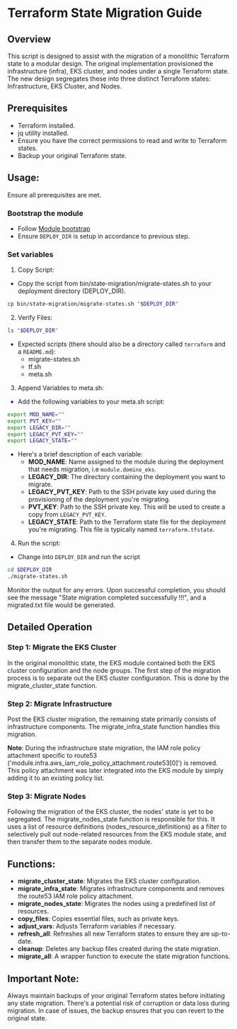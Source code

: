 # Terraform State Migration Guide
## Overview
This script is designed to assist with the migration of a monolithic Terraform state to a modular design. The original implementation provisioned the infrastructure (infra), EKS cluster, and nodes under a single Terraform state. The new design segregates these into three distinct Terraform states: Infrastructure, EKS Cluster, and Nodes.

## Prerequisites
* Terraform installed.
* jq utility installed.
* Ensure you have the correct permissions to read and write to Terraform states.
* Backup your original Terraform state.

## Usage:
Ensure all prerequisites are met.

### Bootstrap the module
* Follow [Module bootstrap](../../README.md#bootstrap-module)
* Ensure `DEPLOY_DIR` is setup in accordance to previous step.

### Set variables
1. Copy Script:
  * Copy the script from bin/state-migration/migrate-states.sh to your deployment directory (DEPLOY_DIR).
  ```bash
  cp bin/state-migration/migrate-states.sh "$DEPLOY_DIR"
  ```
2. Verify Files:
  ```bash
  ls "$DEPLOY_DIR"
  ```
  * Expected scripts (there should also be a directory called `terraform` and a `README.md`):
    * migrate-states.sh
    * tf.sh
    * meta.sh
3. Append Variables to meta.sh:
  * Add the following variables to your meta.sh script:
  ```bash
  export MOD_NAME=""
  export PVT_KEY=""
  export LEGACY_DIR=""
  export LEGACY_PVT_KEY=""
  export LEGACY_STATE=""
  ```
  * Here's a brief description of each variable:
    * **MOD_NAME**: Name assigned to the module during the deployment that needs migration, i.e `module.domino_eks`.
    * **LEGACY_DIR**: The directory containing the deployment you want to migrate.
    * **LEGACY_PVT_KEY**: Path to the SSH private key used during the provisioning of the deployment you're migrating.
    * **PVT_KEY**: Path to the SSH private key. This will be used to create a copy from `LEGACY_PVT_KEY`.
    * **LEGACY_STATE**: Path to the Terraform state file for the deployment you're migrating. This file is typically named `terraform.tfstate`.

4. Run the script:
  * Change into `DEPLOY_DIR` and run the script
  ```bash
  cd $DEPLOY_DIR
  ./migrate-states.sh
  ```

Monitor the output for any errors. Upon successful completion, you should see the message "State migration completed successfully !!!", and a migrated.txt file would be generated.

## Detailed Operation
### Step 1: Migrate the EKS Cluster
In the original monolithic state, the EKS module contained both the EKS cluster configuration and the node groups. The first step of the migration process is to separate out the EKS cluster configuration. This is done by the migrate_cluster_state function.

### Step 2: Migrate Infrastructure
Post the EKS cluster migration, the remaining state primarily consists of infrastructure components. The migrate_infra_state function handles this migration.

**Note**: During the infrastructure state migration, the IAM role policy attachment specific to route53 ('module.infra.aws_iam_role_policy_attachment.route53[0]') is removed. This policy attachment was later integrated into the EKS module by simply adding it to an existing policy list.

### Step 3: Migrate Nodes
Following the migration of the EKS cluster, the nodes' state is yet to be segregated. The migrate_nodes_state function is responsible for this. It uses a list of resource definitions (nodes_resource_definitions) as a filter to selectively pull out node-related resources from the EKS module state, and then transfer them to the separate nodes module.

## Functions:
* **migrate_cluster_state**: Migrates the EKS cluster configuration.
* **migrate_infra_state**: Migrates infrastructure components and removes the route53 IAM role policy attachment.
* **migrate_nodes_state**: Migrates the nodes using a predefined list of resources.
* **copy_files**: Copies essential files, such as private keys.
* **adjust_vars**: Adjusts Terraform variables if necessary.
* **refresh_all**: Refreshes all new Terraform states to ensure they are up-to-date.
* **cleanup**: Deletes any backup files created during the state migration.
* **migrate_all**: A wrapper function to execute the state migration functions.

## Important Note:
Always maintain backups of your original Terraform states before initiating any state migration. There's a potential risk of corruption or data loss during migration. In case of issues, the backup ensures that you can revert to the original state.
